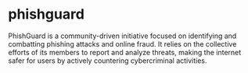 # phishguard
PhishGuard is a community-driven initiative focused on identifying and combatting phishing attacks and online fraud. It relies on the collective efforts of its members to report and analyze threats, making the internet safer for users by actively countering cybercriminal activities.

